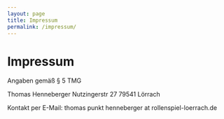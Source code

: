 ```yaml
---
layout: page
title: Impressum
permalink: /impressum/
---
```

# Impressum 
Angaben gemäß § 5 TMG

Thomas Henneberger
Nutzingerstr 27
79541 Lörrach

Kontakt per E-Mail: thomas punkt henneberger at rollenspiel-loerrach.de
